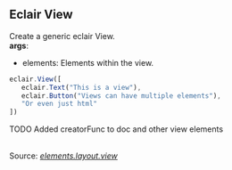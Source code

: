 ## Eclair View
Create a generic eclair View.
<br/>**args**:
- elements: Elements within the view.
```javascript
eclair.View([
   eclair.Text("This is a view"),
   eclair.Button("Views can have multiple elements"),
   "Or even just html"
])
```
TODO Added creatorFunc to doc and other view elements

<br/>Source: [_elements.layout.view_](https://github.com/SamGarlick/Eclair/tree/main/src/elements/layout/view.js)